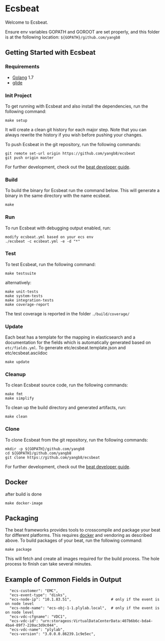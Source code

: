 # Ecsbeat

Welcome to Ecsbeat.

Ensure env variables GOPATH and GOROOT are set properly, and this folder is at the following location:
`${GOPATH}/github.com/yangb8`

## Getting Started with Ecsbeat

### Requirements

* [Golang](https://golang.org/dl/) 1.7
* [glide](https://github.com/Masterminds/glide)

### Init Project
To get running with Ecsbeat and also install the
dependencies, run the following command:

```
make setup
```

It will create a clean git history for each major step. Note that you can always rewrite the history if you wish before pushing your changes.

To push Ecsbeat in the git repository, run the following commands:

```
git remote set-url origin https://github.com/yangb8/ecsbeat
git push origin master
```

For further development, check out the [beat developer guide](https://www.elastic.co/guide/en/beats/libbeat/current/new-beat.html).

### Build

To build the binary for Ecsbeat run the command below. This will generate a binary
in the same directory with the name ecsbeat.

```
make
```

### Run

To run Ecsbeat with debugging output enabled, run:

```
modify ecsbeat.yml based on your ecs env
./ecsbeat -c ecsbeat.yml -e -d "*"
```


### Test

To test Ecsbeat, run the following command:

```
make testsuite
```

alternatively:
```
make unit-tests
make system-tests
make integration-tests
make coverage-report
```

The test coverage is reported in the folder `./build/coverage/`

### Update

Each beat has a template for the mapping in elasticsearch and a documentation for the fields
which is automatically generated based on `etc/fields.yml`.
To generate etc/ecsbeat.template.json and etc/ecsbeat.asciidoc

```
make update
```


### Cleanup

To clean  Ecsbeat source code, run the following commands:

```
make fmt
make simplify
```

To clean up the build directory and generated artifacts, run:

```
make clean
```


### Clone

To clone Ecsbeat from the git repository, run the following commands:

```
mkdir -p ${GOPATH}/github.com/yangb8
cd ${GOPATH}/github.com/yangb8
git clone https://github.com/yangb8/ecsbeat
```


For further development, check out the [beat developer guide](https://www.elastic.co/guide/en/beats/libbeat/current/new-beat.html).


## Docker

after build is done

```make docker-image```


## Packaging

The beat frameworks provides tools to crosscompile and package your beat for different platforms. This requires [docker](https://www.docker.com/) and vendoring as described above. To build packages of your beat, run the following command:

```
make package
```

This will fetch and create all images required for the build process. The hole process to finish can take several minutes.

## Example of Common Fields in Output
```
  "ecs-customer": "EMC",
  "ecs-event-type": "disks",
  "ecs-node-ip": "10.1.83.51",                  # only if the event is on node level
  "ecs-node-name": "ecs-obj-1-1.plylab.local",  # only if the event is on node level
  "ecs-vdc-cfgname": "VDC1",
  "ecs-vdc-id": "urn:storageos:VirtualDataCenterData:407b6b6c-bda4-4ba4-89f7-220ac3d9c044",
  "ecs-vdc-name": "plylab",
  "ecs-version": "3.0.0.0.86239.1c9e5ec",
```
